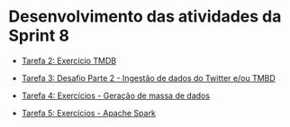 # Desenvolvimento das atividades da Sprint 8

- [Tarefa 2: Exercício TMDB](https://github.com/telmacarvalho/programa_de_bolsas_compass/blob/main/Sprint_8/Tarefa_2.ipynb)

- [Tarefa 3: Desafio Parte 2 - Ingestão de dados do Twitter e/ou TMBD](https://github.com/telmacarvalho/programa_de_bolsas_compass/blob/main/Sprint_8/Tarefa_3.ipynb)

- [Tarefa 4: Exercícios - Geração de massa de dados](https://github.com/telmacarvalho/programa_de_bolsas_compass/blob/main/Sprint_8/Tarefa_4.ipynb)

- [Tarefa 5: Exercícios - Apache Spark](https://github.com/telmacarvalho/programa_de_bolsas_compass/blob/main/Sprint_8/Tarefa_5.ipynb)
